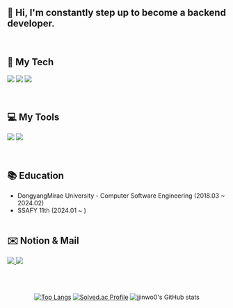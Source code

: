 
<div>
	
##   👋 Hi, I'm constantly step up to become a backend developer.
<br>
<div>
	<h2>👀 My Tech</h2>
	<img src="https://img.shields.io/badge/Spring-6DB33F?style=for-the-badge&logo=Spring&logoColor=white" />
	<img src="https://img.shields.io/badge/Spring Boot-6DB33F?style=for-the-badge&logo=Spring Boot&logoColor=white" />
	<img src="https://img.shields.io/badge/MySQL-4479A1?style=for-the-badge&logo=MySQL&logoColor=white" />
</div>
<br><br>
<div>
	<h2>💻 My Tools</h2>
	<img src="https://img.shields.io/badge/Intellij IDEA-000000?style=for-the-badge&logo=Intellij IDEA&logoColor=white" />
	<img src="https://img.shields.io/badge/Visual Studio Code-007ACC?style=for-the-badge&logo=Visual Studio Code&logoColor=white" />
</div>
<br><br>
<div>
	<h2>📚 Education</h2>
</div>

- DongyangMirae University - Computer Software Engineering (2018.03 ~ 2024.02)
- SSAFY 11th (2024.01 ~ )
<br><br>
<div>
	<h2>✉️ Notion & Mail</h2>
	<a href="https://spectacular-speedwell-eac.notion.site/for-Back-End-db10224d26b94ea796035c3cb4bec883">
		<img src="https://img.shields.io/badge/Notion-000000?style=for-the-badge&logo=Notion&logoColor=white" />
	</a>
	<img src="https://img.shields.io/badge/zvzv9808@gmail.com-EA4335?style=for-the-badge&logo=Gmail&logoColor=white" />
</div>
<br><br>
</div>

<br>
<div align="center">
	
[![Top Langs](https://github-readme-stats.vercel.app/api/top-langs/?username=jjinwo0&layout=compact)](https://github.com/jjinwo0/github-readme-stats)
[![Solved.ac Profile](http://mazassumnida.wtf/api/v2/generate_badge?boj=zvzv9808)](https://solved.ac/zvzv9808/)
![jjinwo0's GitHub stats](https://github-readme-stats.vercel.app/api?username=jjinwo0&show_icons=true&theme=highcontrast)

</div>

<!--
**jjinwo0/jjinwo0** is a ✨ _special_ ✨ repository because its `README.md` (this file) appears on your GitHub profile.

Here are some ideas to get you started:

- 🔭 I’m currently working on ...
- 🌱 I’m currently learning ...
- 👯 I’m looking to collaborate on ...
- 🤔 I’m looking for help with ...
- 💬 Ask me about ...
- 📫 How to reach me: ...
- 😄 Pronouns: ...
- ⚡ Fun fact: ...
-->
